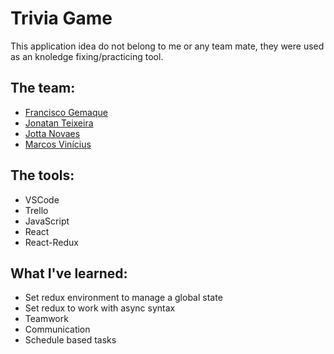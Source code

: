 # Trivia Game

This application idea do not belong to me or any team mate, they were used as an knoledge fixing/practicing tool.

## The team:
  - [Francisco Gemaque](https://github.com/gemaquejr)
  - [Jonatan Teixeira](https://github.com/jonatan-teixeira)
  - [Jotta Novaes](https://github.com/jottanovaes)
  - [Marcos Vinícius](https://github.com/MarcsVinicius)

## The tools:
  - VSCode
  - Trello
  - JavaScript
  - React
  - React-Redux

## What I've learned:
  - Set redux environment to manage a global state
  - Set redux to work with async syntax
  - Teamwork
  - Communication
  - Schedule based tasks
